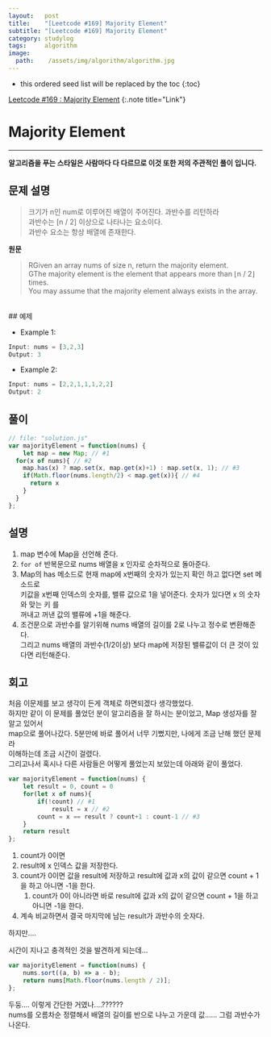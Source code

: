 ```yaml
---
layout:   post
title:    "[Leetcode #169] Majority Element"
subtitle: "[Leetcode #169] Majority Element"
category: studylog
tags:     algorithm
image:
  path:    /assets/img/algorithm/algorithm.jpg
---
```


[Leetcode #169 : Majority Element]:https://leetcode.com/problems/majority-element/

<!--more-->
* this ordered seed list will be replaced by the toc
{:toc}  

[Leetcode #169 : Majority Element]
{:.note title="Link"}  

# Majority Element  
---  
__알고리즘을 푸는 스타일은 사람마다 다 다르므로 이것 또한 저의 주관적인 풀이 입니다.__  

## 문제 설명  
>크기가 n인 num로 이루어진 배열이 주어진다. 과반수를 리턴하라  
>과반수는 [n / 2] 이상으로 나타나는 요소이다.  
>과반수 요소는 항상 배열에 존재한다.  

__원문__
>RGiven an array nums of size n, return the majority element.  
>GThe majority element is the element that appears more than ⌊n / 2⌋ times.  
>You may assume that the majority element always exists in the array.  

<br>  
## 예제  

* Example 1:
```js
Input: nums = [3,2,3]
Output: 3
```  

* Example 2:
```js
Input: nums = [2,2,1,1,1,2,2]
Output: 2
```  

## 풀이  

```js
// file: "solution.js"
var majorityElement = function(nums) {
    let map = new Map; // #1
  for(x of nums){ // #2
    map.has(x) ? map.set(x, map.get(x)+1) : map.set(x, 1); // #3
    if(Math.floor(nums.length/2) < map.get(x)){ // #4
      return x
    }
  }
};
```  

## 설명  

1. map 변수에 Map을 선언해 준다.  
2. `for of` 반복문으로 nums 배열을 x 인자로 순차적으로 돌아준다.  
3. Map의 has 메소드로 현재 map에 x번째의 숫자가 있는지 확인 하고 없다면 set 메소드로  
키값을 x번째 인덱스의 숫자를, 밸류 값으로 1을 넣어준다. 숫자가 있다면 x 의 숫자와 맞는 키 를  
꺼내고 꺼낸 값의 밸류에 +1을 해준다.  
4. 조건문으로 과반수를 알기위해 nums 배열의 길이를 2로 나누고 정수로 변환해준다.  
그리고 nums 배열의 과반수(1/2이상) 보다 map에 저장된 밸류값이 더 큰 것이 있다면 리턴해준다.  

## 회고  

처음 이문제를 보고 생각이 든게 객체로 하면되겠다 생각했었다.  
하지만 같이 이 문제를 풀었던 분이 알고리즘을 잘 하시는 분이었고, Map 생성자를 잘 알고 있어서  
map으로 풀어나갔다. 5분만에 바로 풀어서 너무 기뻤지만, 나에게 조금 난해 했던 문제라  
이해하는데 조금 시간이 걸렸다.  
그리고나서 혹시나 다른 사람들은 어떻게 풀었는지 보았는데 아래와 같이 풀었다.  


```js
var majorityElement = function(nums) {
    let result = 0, count = 0 
    for(let x of nums){
        if(!count) // #1
            result = x // #2
        count = x == result ? count+1 : count-1 // #3
    }
    return result
};
```  

1. count가 0이면  
2. result에 x 인덱스 값을 저장한다.  
3. count가 0이면 값을 result에 저장하고 result에 값과 x의 값이 같으면 count + 1을 하고 아니면 -1을 한다.  
   1. count가 0이 아니라면 바로 result에 값과 x의 값이 같으면 count + 1을 하고 아니면 -1을 한다.  
4. 계속 비교하면서 결국 마지막에 남는 result가 과반수의 숫자다.  

하지만....  

시간이 지나고 충격적인 것을 발견하게 되는데...  


```js
var majorityElement = function(nums) {
    nums.sort((a, b) => a - b);
    return nums[Math.floor(nums.length / 2)];
};
```  

두둥.... 이렇게 간단한 거였나....??????  
nums를 오름차순 정렬해서 배열의 길이를 반으로 나누고 가운데 값...... 그럼 과반수가 나온다.  